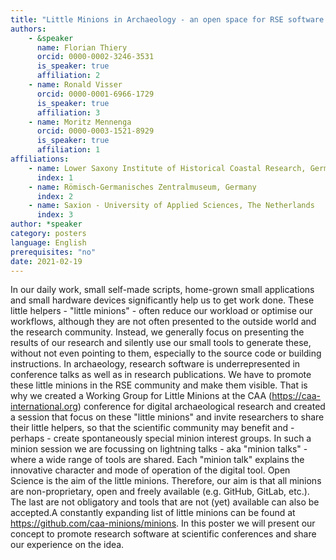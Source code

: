 ```yaml
---
title: "Little Minions in Archaeology - an open space for RSE software and small scripts in digital archaeology"
authors:
    - &speaker
      name: Florian Thiery
      orcid: 0000-0002-3246-3531
      is_speaker: true
      affiliation: 2
    - name: Ronald Visser
      orcid: 0000-0001-6966-1729
      is_speaker: true
      affiliation: 3
    - name: Moritz Mennenga
      orcid: 0000-0003-1521-8929
      is_speaker: true
      affiliation: 1
affiliations:
    - name: Lower Saxony Institute of Historical Coastal Research, Germany
      index: 1
    - name: Römisch-Germanisches Zentralmuseum, Germany
      index: 2
    - name: Saxion - University of Applied Sciences, The Netherlands
      index: 3
author: *speaker
category: posters
language: English
prerequisites: "no"
date: 2021-02-19
---
```

In our daily work, small self-made scripts, home-grown small applications and small hardware devices significantly help us to get work done. These little helpers - "little minions" - often reduce our workload or optimise our workflows, although they are not often presented to the outside world and the research community. Instead, we generally focus on presenting the results of our research and silently use our small tools to generate these, without not even pointing to them, especially to the source code or building instructions. In archaeology, research software is underrepresented in conference talks as well as in research publications. We have to promote these little minions in the RSE community and make them visible. That is why we created a Working Group for Little Minions at the CAA (https://caa-international.org) conference for digital archaeological research and created a session that focus on these "little minions" and invite researchers to share their little helpers, so that the scientific community may benefit and - perhaps - create spontaneously special minion interest groups. In such a minion session we are focussing on lightning talks - aka "minion talks" - where a wide range of tools are shared. Each "minion talk" explains the innovative character and mode of operation of the digital tool. Open Science is the aim of the little minions. Therefore, our aim is that all minions are non-proprietary, open and freely available  (e.g. GitHub, GitLab, etc.). The last are not obligatory and tools that are not (yet) available can also be accepted.A constantly expanding list of little minions can be found at https://github.com/caa-minions/minions. In this poster we will present our concept to promote research software at scientific conferences and share our experience on the idea.
